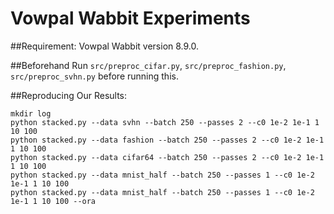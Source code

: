 # Vowpal Wabbit Experiments

##Requirement:
Vowpal Wabbit version 8.9.0.

##Beforehand
Run `src/preproc_cifar.py`, `src/preproc_fashion.py`, `src/preproc_svhn.py` before running this.

##Reproducing Our Results:
```
mkdir log
python stacked.py --data svhn --batch 250 --passes 2 --c0 1e-2 1e-1 1 10 100
python stacked.py --data fashion --batch 250 --passes 2 --c0 1e-2 1e-1 1 10 100
python stacked.py --data cifar64 --batch 250 --passes 2 --c0 1e-2 1e-1 1 10 100
python stacked.py --data mnist_half --batch 250 --passes 1 --c0 1e-2 1e-1 1 10 100
python stacked.py --data mnist_half --batch 250 --passes 1 --c0 1e-2 1e-1 1 10 100 --ora
```